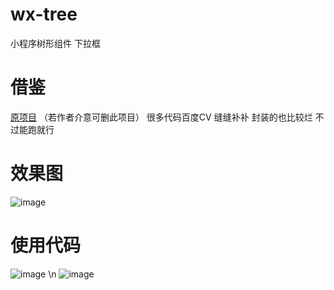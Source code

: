 # wx-tree
 小程序树形组件 下拉框
# 借鉴
 [原项目]([https://github.com/Kittyelf/wx_treeSelect]) （若作者介意可删此项目） 很多代码百度CV 缝缝补补 封装的也比较烂 不过能跑就行
# 效果图
![image](https://github.com/user-attachments/assets/e7b8624b-2f97-4fa9-abe9-9caae9516101)
# 使用代码
![image](https://github.com/user-attachments/assets/ddc9d7ea-218c-4f0a-872f-51fa4212e6e9) \n
![image](https://github.com/user-attachments/assets/d6114d3a-75ed-4154-9041-c5b6a24b45e3)



